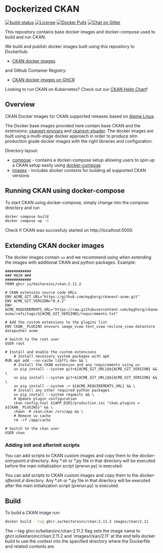 # Dockerized CKAN 

[![build-status](https://github.com/keitaroinc/docker-ckan/workflows/Docker%20Image%20Build/badge.svg?branch=master)](https://github.com/keitaroinc/docker-ckan/actions) [![License][]][1] [![Docker Pulls][]][2] [![Chat on Gitter][]][3]
 
This repository contains base docker images and docker-compose used to build and run CKAN. 

We build and publish docker images built using this repository to Dockerhub:
- [CKAN docker images](https://hub.docker.com/r/keitaro/ckan). 

and Github Container Registry:
- [CKAN docker images on GHCR](https://github.com/orgs/keitaroinc/packages/container/package/ckan)

Looking to run CKAN on Kubernetes? Check out our [CKAN Helm Chart](https://github.com/keitaroinc/ckan-helm)!

## Overview
CKAN Docker images for CKAN supported releases based on [Alpine Linux](https://alpinelinux.org/).

The Docker base images provided here contain base CKAN and the extensions: [ckanext-envvars](https://github.com/ckan/ckanext-envvars) and [ckanext-xloader](https://github.com/ckan/ckanext-xloader). The docker images are built using a multi-stage docker approach in order to produce slim production grade docker images with the right libraries and configuration. 

Directory layout:
- [compose](./compose) - contains a docker-compose setup allowing users to spin up a CKAN setup easily using [docker-compose](https://docs.docker.com/compose/)
- [images](./images) - includes docker contexts for building all supported CKAN versions

## Running CKAN using docker-compose
To start CKAN using docker-compose, simply change into the *compose* directory and run
```sh
docker compose build
docker compose up -d
```

Check if CKAN was succesfuly started on http://localhost:5000. 

## Extending CKAN docker images
The docker images contain `uv` and we recommend using when extending the images with additional CKAN and python packages. Example:
```docker
############
### MAIN ###
############
FROM ghcr.io/keitaroinc/ckan:2.11.2

# CKAN extension source code URLs
ENV ACME_GIT_URL="https://github.com/myghorg/ckanext-acme.git"
ENV ACME_GIT_VERSION="0.4.2"
ENV ACME_REQUIREMENTS_URL="https://raw.githubusercontent.com/myghorg/ckanext-acme/refs/tags/${ACME_GIT_VERSION}/requirements.txt"

# Add the custom extensions to the plugins list
ENV CKAN__PLUGINS envvars image_view text_view recline_view datastore datapusher acme

# Switch to the root user
USER root

# Install and enable the custom extensions
    # Install necessary system packages with apk 
RUN apk add --no-cache libffi-dev && \
    # Install the CKAN extension and any requirements using uv
    uv pip install --system git+${ACME_GIT_URL}@${ACME_GIT_VERSION} && \
    uv pip install --system git+${ACME_GIT_URL}@${ACME_GIT_VERSION} && \
    uv pip install --system -r ${ACME_REQUIREMENTS_URL} && \
    # Install any other required python packages
    uv pip install --system requests && \
    # Update plugin configuration
    ckan config-tool ${APP_DIR}/production.ini "ckan.plugins = ${CKAN__PLUGINS}" && \
    chown -R ckan:ckan /srv/app && \
    # Remove uv cache
    rm -rf /app/cache

# Switch to the ckan user
USER ckan
```

### Adding init and afterinit scripts
You can add scripts to CKAN custom images and copy them to the *docker-entrypoint.d* directory. Any *.sh or *.py file in that directory will be executed before the main initialization script (prerun.py) is executed.

You can add scripts to CKAN custom images and copy them to the *docker-afterinit.d* directory. Any *.sh or *.py file in that directory will be executed after the main initialization script (prerun.py) is executed.

## Build
To build a CKAN image run:
```sh 
docker build --tag ghcr.io/keitaroinc/ckan:2.11.2 images/ckan/2.11
``` 
The –-tag ghcr.io/keitaroinc/ckan:2.11.2 flag sets the image name to ghcr.io/keitaroinc/ckan:2.11.2 and 'images/ckan/2.11'  at the end tells docker build to use the context into the specified directory where the Dockerfile and related contents are.

  [License]: https://img.shields.io/badge/license-Apache--2.0-blue.svg?style=flat
  [1]: https://opensource.org/licenses/Apache-2.0
  [Docker Pulls]: https://img.shields.io/docker/pulls/keitaro/ckan.svg?style=flat
  [2]: https://hub.docker.com/r/keitaro/ckan
  [Chat on Gitter]: https://badges.gitter.im/gitterHQ/gitter.svg
  [3]: https://gitter.im/keitaroinc/docker-ckan

